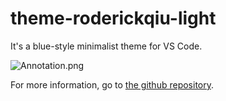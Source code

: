 # theme-roderickqiu-light

It's a blue-style minimalist theme for VS Code.

![Annotation.png](https://i.loli.net/2018/10/05/5bb71b34c9028.png)

For more information, go to [the github repository](https://github.com/RoderickQiu/theme-roderickqiu-light).